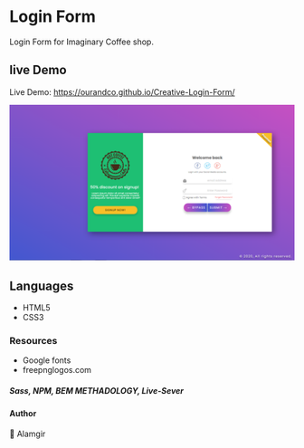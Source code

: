 # Login Form
Login Form for Imaginary Coffee shop.

## live Demo 

Live Demo: https://ourandco.github.io/Creative-Login-Form/

![](img/shot.PNG)


## Languages
- HTML5
- CSS3

### Resources
- Google fonts<br />
- freepnglogos.com <br />

##### Sass, NPM, BEM METHADOLOGY, Live-Sever

#### Author
:bust_in_silhouette: Alamgir
